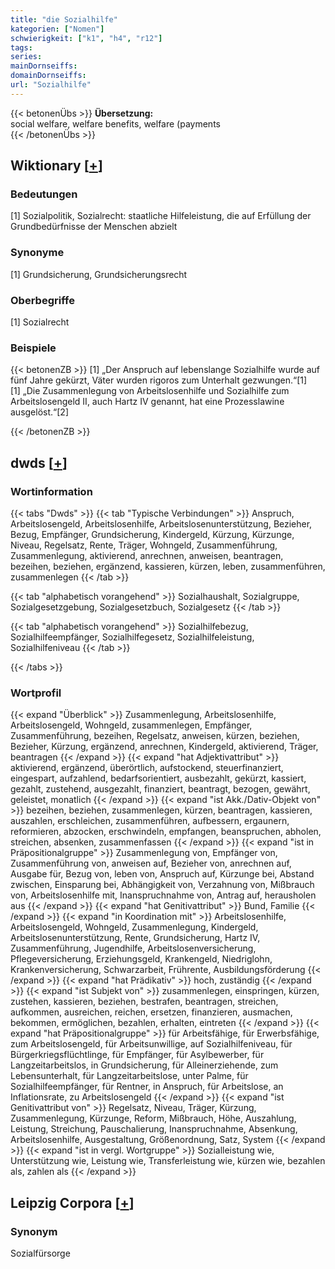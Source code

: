 ```yaml
---
title: "die Sozialhilfe"
kategorien: ["Nomen"]
schwierigkeit: ["k1", "h4", "r12"]
tags:
series:
mainDornseiffs:
domainDornseiffs:
url: "Sozialhilfe"
---
```


{{< betonenÜbs >}}
**Übersetzung:**  
social welfare, welfare benefits, welfare (payments  
{{< /betonenÜbs >}}

## Wiktionary [[+](https://de.wiktionary.org/wiki/Sozialhilfe)]

### Bedeutungen
[1] Sozialpolitik, Sozialrecht: staatliche Hilfeleistung, die auf Erfüllung der Grundbedürfnisse der Menschen abzielt  

### Synonyme
[1] Grundsicherung, Grundsicherungsrecht  

### Oberbegriffe
[1] Sozialrecht  

### Beispiele
{{< betonenZB >}}
[1] „Der Anspruch auf lebenslange Sozialhilfe wurde auf fünf Jahre gekürzt, Väter wurden rigoros zum Unterhalt gezwungen.“[1]  
[1] „Die Zusammenlegung von Arbeitslosenhilfe und Sozialhilfe zum Arbeitslosengeld II, auch Hartz IV genannt, hat eine Prozesslawine ausgelöst.“[2]  

{{< /betonenZB >}}


## dwds [[+](https://www.dwds.de/wb/Sozialhilfe)]

### Wortinformation
{{< tabs "Dwds" >}}
{{< tab "Typische Verbindungen" >}}
Anspruch, Arbeitslosengeld, Arbeitslosenhilfe, Arbeitslosenunterstützung, Bezieher, Bezug, Empfänger, Grundsicherung, Kindergeld, Kürzung, Kürzunge, Niveau, Regelsatz, Rente, Träger, Wohngeld, Zusammenführung, Zusammenlegung, aktivierend, anrechnen, anweisen, beantragen, bezeihen, beziehen, ergänzend, kassieren, kürzen, leben, zusammenführen, zusammenlegen
{{< /tab >}}

{{< tab "alphabetisch vorangehend" >}}
Sozialhaushalt, Sozialgruppe, Sozialgesetzgebung, Sozialgesetzbuch, Sozialgesetz
{{< /tab >}}

{{< tab "alphabetisch vorangehend" >}}
Sozialhilfebezug, Sozialhilfeempfänger, Sozialhilfegesetz, Sozialhilfeleistung, Sozialhilfeniveau
{{< /tab >}}

{{< /tabs >}}

### Wortprofil
{{< expand "Überblick" >}} Zusammenlegung, Arbeitslosenhilfe, Arbeitslosengeld, Wohngeld, zusammenlegen, Empfänger, Zusammenführung, bezeihen, Regelsatz, anweisen, kürzen, beziehen, Bezieher, Kürzung, ergänzend, anrechnen, Kindergeld, aktivierend, Träger, beantragen {{< /expand >}}
{{< expand "hat Adjektivattribut" >}} aktivierend, ergänzend, überörtlich, aufstockend, steuerfinanziert, eingespart, aufzahlend, bedarfsorientiert, ausbezahlt, gekürzt, kassiert, gezahlt, zustehend, ausgezahlt, finanziert, beantragt, bezogen, gewährt, geleistet, monatlich {{< /expand >}}
{{< expand "ist Akk./Dativ-Objekt von" >}} bezeihen, beziehen, zusammenlegen, kürzen, beantragen, kassieren, auszahlen, erschleichen, zusammenführen, aufbessern, ergaunern, reformieren, abzocken, erschwindeln, empfangen, beanspruchen, abholen, streichen, absenken, zusammenfassen {{< /expand >}}
{{< expand "ist in Präpositionalgruppe" >}} Zusammenlegung von, Empfänger von, Zusammenführung von, anweisen auf, Bezieher von, anrechnen auf, Ausgabe für, Bezug von, leben von, Anspruch auf, Kürzunge bei, Abstand zwischen, Einsparung bei, Abhängigkeit von, Verzahnung von, Mißbrauch von, Arbeitslosenhilfe mit, Inanspruchnahme von, Antrag auf, herausholen aus {{< /expand >}}
{{< expand "hat Genitivattribut" >}} Bund, Familie {{< /expand >}}
{{< expand "in Koordination mit" >}} Arbeitslosenhilfe, Arbeitslosengeld, Wohngeld, Zusammenlegung, Kindergeld, Arbeitslosenunterstützung, Rente, Grundsicherung, Hartz IV, Zusammenführung, Jugendhilfe, Arbeitslosenversicherung, Pflegeversicherung, Erziehungsgeld, Krankengeld, Niedriglohn, Krankenversicherung, Schwarzarbeit, Frührente, Ausbildungsförderung {{< /expand >}}
{{< expand "hat Prädikativ" >}} hoch, zuständig {{< /expand >}}
{{< expand "ist Subjekt von" >}} zusammenlegen, einspringen, kürzen, zustehen, kassieren, beziehen, bestrafen, beantragen, streichen, aufkommen, ausreichen, reichen, ersetzen, finanzieren, ausmachen, bekommen, ermöglichen, bezahlen, erhalten, eintreten {{< /expand >}}
{{< expand "hat Präpositionalgruppe" >}} für Arbeitsfähige, für Erwerbsfähige, zum Arbeitslosengeld, für Arbeitsunwillige, auf Sozialhilfeniveau, für Bürgerkriegsflüchtlinge, für Empfänger, für Asylbewerber, für Langzeitarbeitslos, in Grundsicherung, für Alleinerziehende, zum Lebensunterhalt, für Langzeitarbeitslose, unter Palme, für Sozialhilfeempfänger, für Rentner, in Anspruch, für Arbeitslose, an Inflationsrate, zu Arbeitslosengeld {{< /expand >}}
{{< expand "ist Genitivattribut von" >}} Regelsatz, Niveau, Träger, Kürzung, Zusammenlegung, Kürzunge, Reform, Mißbrauch, Höhe, Auszahlung, Leistung, Streichung, Pauschalierung, Inanspruchnahme, Absenkung, Arbeitslosenhilfe, Ausgestaltung, Größenordnung, Satz, System {{< /expand >}}
{{< expand "ist in vergl. Wortgruppe" >}} Sozialleistung wie, Unterstützung wie, Leistung wie, Transferleistung wie, kürzen wie, bezahlen als, zahlen als {{< /expand >}}

## Leipzig Corpora [[+](https://corpora.uni-leipzig.de/en/res?word=Sozialhilfe&corpusId=deu_newscrawl-public_2018)]


### Synonym
Sozialfürsorge

